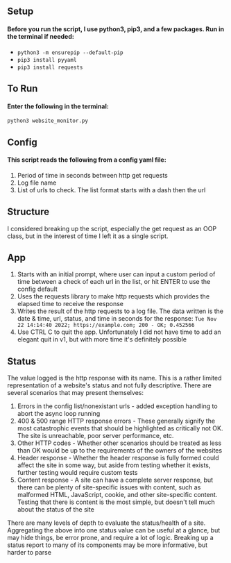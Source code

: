 ## Setup
#### Before you run the script, I use python3, pip3, and a few packages. Run in the terminal if needed: 
- `python3 -m ensurepip --default-pip`
- `pip3 install pyyaml`
- `pip3 install requests`

## To Run
#### Enter the following in the terminal:
`python3 website_monitor.py`

## Config
#### This script reads the following from a config yaml file:
1. Period of time in seconds between http get requests
2. Log file name
3. List of urls to check. The list format starts with a dash then the url

## Structure
I considered breaking up the script, especially the get request as an OOP class, but in the interest of time I left it as a single script.

## App
1. Starts with an initial prompt, where user can input a custom period of time between a check of each url in the list, or hit ENTER to use the config default
2. Uses the requests library to make http requests which provides the elapsed time to receive the response
3. Writes the result of the http requests to a log file. The data written is the date & time, url, status, and time in seconds for the response: `Tue Nov 22 14:14:40 2022; https://example.com; 200 - OK; 0.452566`
4. Use CTRL C to quit the app. Unfortunately I did not have time to add an elegant quit in v1, but with more time it's definitely possible

## Status
The value logged is the http response with its name. This is a rather limited representation of a website's status and not fully descriptive.
There are several scenarios that may present themselves:
1. Errors in the config list/nonexistant urls - added exception handling to abort the async loop running
2. 400 & 500 range HTTP response errors - These generally signify the most catastrophic events that should be highlighted as critically not OK. The site is unreachable, poor server performance, etc.
3. Other HTTP codes - Whether other scenarios should be treated as less than OK would be up to the requirements of the owners of the websites
4. Header response - Whether the header response is fully formed could affect the site in some way, but aside from testing whether it exists, further testing would require custom tests
5. Content response - A site can have a complete server response, but there can be plenty of site-specific issues with content, such as malformed HTML, JavaScript, cookie, and other site-specific content. Testing that there is content is the most simple, but doesn't tell much about the status of the site

There are many levels of depth to evaluate the status/health of a site. Aggregating the above into one status value can be useful at a glance, but may hide things, be error prone, and require a lot of logic. Breaking up a status report to many of its components may be more informative, but harder to parse 
